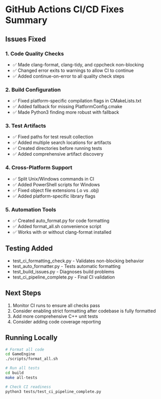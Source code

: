 # GitHub Actions CI/CD Fixes Summary

## Issues Fixed

### 1. Code Quality Checks
- ✅ Made clang-format, clang-tidy, and cppcheck non-blocking
- ✅ Changed error exits to warnings to allow CI to continue
- ✅ Added continue-on-error to all quality check steps

### 2. Build Configuration
- ✅ Fixed platform-specific compilation flags in CMakeLists.txt
- ✅ Added fallback for missing PlatformConfig.cmake
- ✅ Made Python3 finding more robust with fallback

### 3. Test Artifacts
- ✅ Fixed paths for test result collection
- ✅ Added multiple search locations for artifacts
- ✅ Created directories before running tests
- ✅ Added comprehensive artifact discovery

### 4. Cross-Platform Support
- ✅ Split Unix/Windows commands in CI
- ✅ Added PowerShell scripts for Windows
- ✅ Fixed object file extensions (.o vs .obj)
- ✅ Added platform-specific library flags

### 5. Automation Tools
- ✅ Created auto_format.py for code formatting
- ✅ Added format_all.sh convenience script
- ✅ Works with or without clang-format installed

## Testing Added
- test_ci_formatting_check.py - Validates non-blocking behavior
- test_auto_formatter.py - Tests automatic formatting
- test_build_issues.py - Diagnoses build problems
- test_ci_pipeline_complete.py - Final CI validation

## Next Steps
1. Monitor CI runs to ensure all checks pass
2. Consider enabling strict formatting after codebase is fully formatted
3. Add more comprehensive C++ unit tests
4. Consider adding code coverage reporting

## Running Locally
```bash
# Format all code
cd GameEngine
./scripts/format_all.sh

# Run all tests
cd build
make all-tests

# Check CI readiness
python3 tests/test_ci_pipeline_complete.py
```